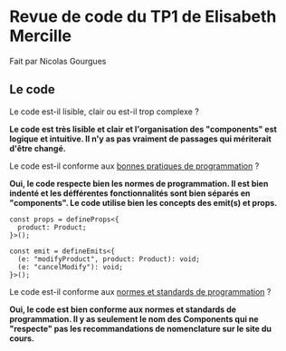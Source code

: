 # Revue de code du TP1 de Elisabeth Mercille

Fait par Nicolas Gourgues

## Le code

Le code est-il lisible, clair ou est-il trop complexe ?

**Le code est très lisible et clair et l'organisation des "components" est logique et intuitive. Il n'y as pas vraiment de passages qui mériterait d'être changé.**

Le code est-il conforme aux [bonnes pratiques de programmation](https://appweb.progwmj.ca/documentations/bonnes-pratiques/code) ?

**Oui, le code respecte bien les normes de programmation. Il est bien indenté et les défférentes fonctionnalités sont bien séparés en "components". Le code utilise bien les concepts des emit(s) et props.**

```js{4}
const props = defineProps<{
  product: Product;
}>();

const emit = defineEmits<{
  (e: "modifyProduct", product: Product): void;
  (e: "cancelModify"): void;
}>();
```

Le code est-il conforme aux [normes et standards de programmation](https://appweb.progwmj.ca/documentations/normes) ?

**Oui, le code est bien conforme aux normes et standards de programmation. Il y as seulement le nom des Components qui ne "respecte" pas les recommandations de nomenclature sur le site du cours.**
